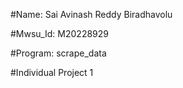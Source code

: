 #Name: Sai Avinash Reddy Biradhavolu

#Mwsu_Id: M20228929

#Program: scrape_data

#Individual Project 1
